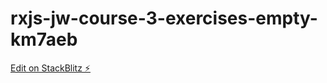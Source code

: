 # rxjs-jw-course-3-exercises-empty-km7aeb

[Edit on StackBlitz ⚡️](https://stackblitz.com/edit/rxjs-jw-course-3-exercises-empty-km7aeb)
